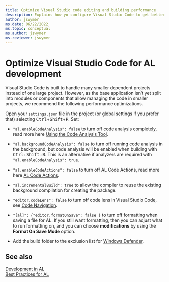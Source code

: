 ```yaml
---
title: Optimize Visual Studio code editing and building performance
description: Explains how yo configure Visual Studio Code to get better performance when editing and building AL projects.
author: jswymer
ms.date: 06/22/2022
ms.topic: conceptual
ms.author: jswymer
ms.reviewer: jswymer
---
```


# Optimize Visual Studio Code for AL development

Visual Studio Code is built to handle many smaller dependent projects instead of one large project. However, as the base application isn't yet split into modules or components that allow managing the code in smaller projects, we recommend the following performance optimizations.

Open your `settings.json` file in the project (or global settings if you prefer that) selecting <kbd>Ctrl</kbd>+<kbd>Shift</kbd>+<kbd>P</kbd>. Set:

- `"al.enableCodeAnalysis": false` to turn off code analysis completely, read more here [Using the Code Analysis Tool](../developer/devenv-using-code-analysis-tool.md).
- `"al.backgroundCodeAnalysis": false` to turn off running code analysis in the background, but code analysis will be enabled when building with <kbd>Ctrl</kbd>+<kbd>Shift</kbd>+<kbd>B</kbd>. This is an alternative if analyzers are required with `"al.enableCodeAnalysis": true`.
- `"al.enableCodeActions": false` to turn off AL Code Actions, read more here [AL Code Actions](devenv-code-actions.md).
- `"al.incrementalBuild": true` to allow the compiler to reuse the existing background compilation for creating the package.
- `"editor.codeLens": false` to turn off code lens in Visual Studio Code, see [Code Navigation](https://code.visualstudio.com/Docs/editor/editingevolved#_reference-information).
- `"[al]": {​​​​​​​​​​"editor.formatOnSave": false }​​​​​​​​` to turn off formatting when saving a file for AL. If you still want formatting, then you can adjust what to run formatting on, and you can choose **modifications** by using the **Format On Save Mode** option.

- Add the build folder to the exclusion list for [Windows Defender](https://support.microsoft.com/help/4028485/windows-10-add-an-exclusion-to-windows-security).

## See also 
[Development in AL](devenv-dev-overview.md)   
[Best Practices for AL](../compliance/apptest-bestpracticesforalcode.md)
